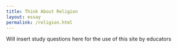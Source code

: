 ```yaml
---
title: Think About Religion
layout: essay
permalink: /religion.html
---
```


Will insert study questions here for the use of this site by educators